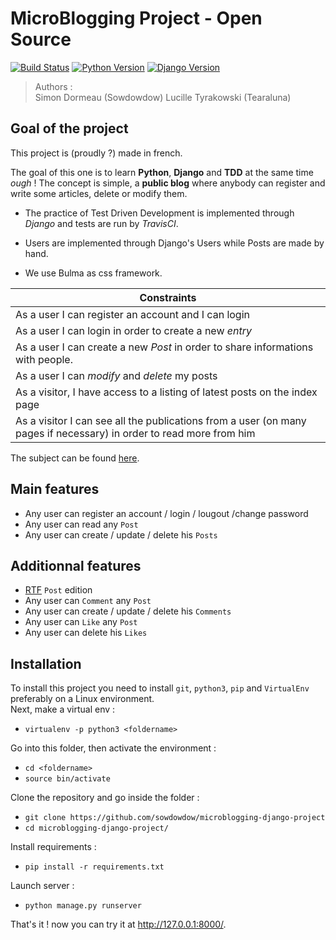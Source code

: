 # MicroBlogging Project - Open Source

[![Build Status](https://travis-ci.org/sowdowdow/microblogging-django-project.svg?branch=master)](https://travis-ci.org/sowdowdow/microblogging-django-project)
[![Python Version](https://img.shields.io/badge/python-3.6.7-brightgreen.svg)](https://python.org)
[![Django Version](https://img.shields.io/badge/django-2.1.3-brightgreen.svg)](https://djangoproject.com)


> Authors :  
Simon Dormeau (Sowdowdow)
Lucille Tyrakowski (Tearaluna)
## Goal of the project
This project is (proudly ?) made in french.

The goal of this one is to learn **Python**, **Django** and **TDD** at the same time *ough* !
The concept is simple, a **public blog** where anybody can register and write some articles, delete or modify them.

- The practice of Test Driven Development is implemented through *Django* and tests are run by *TravisCI*.

- Users are implemented through Django's Users while Posts are made by hand.

- We use Bulma as css framework.

| Constraints |
|---------------------------------------------------------------------------------------------------------------------|
| As a user I can register an account and I can login |
| As a user I can login in order to create a new *entry* |
| As a user I can create a new *Post* in order to share informations with people. |
| As a user I can *modify* and *delete* my posts |
| As a visitor, I have access to a listing of latest posts on the index page |
| As a visitor I can see all the publications from a user (on many pages if necessary) in order to read more from him |

The subject can be found [here](https://www.delahayeyourself.info/modules/LP%20Web%20Dynamique/django/projet/).

## Main features
 - Any user can register an account / login / lougout /change password
 - Any user can read any `Post`
 - Any user can create / update / delete his `Posts`
## Additionnal features
 - [RTF](https://fr.wikipedia.org/wiki/Rich_Text_Format) `Post` edition
 - Any user can `Comment` any `Post`
 - Any user can create / update / delete his `Comments`
 - Any user can `Like` any `Post`
 - Any user can delete his `Likes`

## Installation

To install this project you need to install `git`, `python3`, `pip` and `VirtualEnv` preferably on a Linux environment.  
Next, make a virtual env :  
 - `virtualenv -p python3 <foldername>`

Go into this folder, then activate the environment :  
 - `cd <foldername>`
 - `source bin/activate`

Clone the repository and go inside the folder :
 - `git clone https://github.com/sowdowdow/microblogging-django-project`
 - `cd microblogging-django-project/`

Install requirements :
 - `pip install -r requirements.txt`

Launch server :
 - `python manage.py runserver`

That's it ! now you can try it at http://127.0.0.1:8000/.